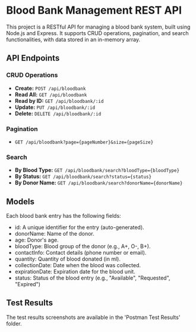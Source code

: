 # Blood Bank Management REST API

This project is a RESTful API for managing a blood bank system, built using Node.js and Express. It supports CRUD operations, pagination, and search functionalities, with data stored in an in-memory array.

## API Endpoints

### **CRUD Operations**
- **Create:** `POST /api/bloodbank`
- **Read All:** `GET /api/bloodbank`
- **Read by ID:** `GET /api/bloodbank/:id`
- **Update:** `PUT /api/bloodbank/:id`
- **Delete:** `DELETE /api/bloodbank/:id`

### **Pagination**
- `GET /api/bloodbank?page={pageNumber}&size={pageSize}`

### **Search**
- **By Blood Type:** `GET /api/bloodbank/search?bloodType={bloodType}`
- **By Status:** `GET /api/bloodbank/search?status={status}`
- **By Donor Name:** `GET /api/bloodbank/search?donorName={donorName}`

## Models
Each blood bank entry has the following fields:
- id: A unique identifier for the entry (auto-generated).
- donorName: Name of the donor.
- age: Donor's age.
- bloodType: Blood group of the donor (e.g., A+, O-, B+).
- contactInfo: Contact details (phone number or email).
- quantity: Quantity of blood donated (in ml).
- collectionDate: Date when the blood was collected.
- expirationDate: Expiration date for the blood unit.
- status: Status of the blood entry (e.g., "Available", "Requested", "Expired")

## Test Results

The test results screenshots are available in the 'Postman Test Results' folder.